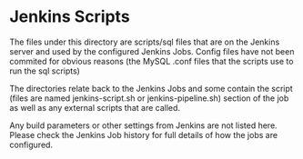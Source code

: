 # Jenkins Scripts

The files under this directory are scripts/sql files that are on the Jenkins server and used by the configured Jenkins Jobs.
Config files have not been commited for obvious reasons (the MySQL .conf files that the scripts use to run the sql scripts)

The directories relate back to the Jenkins Jobs and some contain the script (files are named jenkins-script.sh or jenkins-pipeline.sh) section of the job as well as any external scripts that are called.

Any build parameters or other settings from Jenkins are not listed here. Please check the Jenkins Job history for full details of how the jobs are configured.
